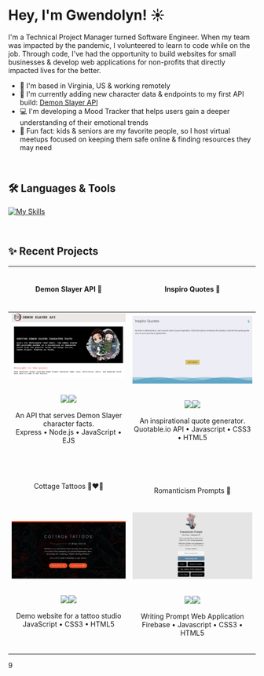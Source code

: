 # Hey, I'm Gwendolyn! ☀️

I'm a Technical Project Manager turned Software Engineer.  When my team was impacted by the pandemic, I volunteered to learn to code while on the job.  Through code, I've had the opportunity to build websites for small businesses & develop web applications for non-profits that directly impacted lives for the better.   

- 📍 I'm based in Virginia, US & working remotely
- 👺 I'm currently adding new character data & endpoints to my first API build: [Demon Slayer API](https://demon-slayer.cyclic.app/)
- 💻 I'm developing a Mood Tracker that helps users gain a deeper understanding of their emotional trends
- 🌻 Fun fact: kids & seniors are my favorite people, so I host virtual meetups focused on keeping them safe online & finding resources they may need 

<br>

## 🛠️ Languages & Tools

[![My Skills](https://skillicons.dev/icons?i=js,express,mongodb,nodejs,react,ts,firebase,wordpress,bootstrap,css,html,appwrite,figma,netlify,postman)](https://skillicons.dev)

<br>

## ✨ Recent Projects

| <br><br> Demon Slayer API 👺 <br><br><br> | <br><br> Inspiro Quotes 💬 <br><br><br> |
| ---------- | ---------- |
|![First Image](https://github.com/gwendolyn954/demon-slayer-api/blob/main/public/assets/ds-updated.png)<br><br> <p align="center"><a href="https://github.com/gwendolyn954/demon-slayer-api" target="_blank"><img src="https://img.shields.io/badge/Repo-orange?style=for-the-badge&logo=github"/><a href="https://demon-slayer.cyclic.app/" target="_blank"><img src="https://img.shields.io/badge/-website-green?style=for-the-badge&color=5ce1e6"/></a></p> <p align="center">An API that serves Demon Slayer character facts.<br> Express • Node.js • JavaScript • EJS</p><br>|![Second Image](https://github.com/gwendolyn954/inspiro-quotes/blob/main/images/inspiro-home.png)<br><br> <p align="center"><a href="https://github.com/gwendolyn954/inspiro-quotes" target="_blank"><img src="https://img.shields.io/badge/Repo-orange?style=for-the-badge&logo=github"/><a href="https://inspiroquotes.netlify.app/" target="_blank"><img src="https://img.shields.io/badge/-website-green?style=for-the-badge&color=5ce1e6"/></a></p><p align="center">An inspirational quote generator.<br> Quotable.io API • Javascript • CSS3 • HTML5</p><br> |
| <p align='center'>Cottage Tattoos 💉❤️‍🔥 </p> |<br><br><p align='center'> Romanticism Prompts 🩵</p><br> |
|![First Image](https://github.com/gwendolyn954/cottage-tattoos/blob/main/assets/images/home-pg.png)<br><br> <p align="center"><a href="https://github.com/gwendolyn954/cottage-tattoos" target="_blank"><img src="https://img.shields.io/badge/Repo-orange?style=for-the-badge&logo=github"/><a href="https://cottage-tattoos.netlify.app/" target="_blank"><img src="https://img.shields.io/badge/-website-green?style=for-the-badge&color=5ce1e6"/></a></p> <p align="center">Demo website for a tattoo studio<br>JavaScript • CSS3 • HTML5 </p><br>|![Second Image](https://github.com/gwendolyn954/writing-prompts/blob/main/assets/img/writing-prompts-main.png)<br><br> <p align="center"><a href="https://github.com/gwendolyn954/writing-prompts" target="_blank"><img src="https://img.shields.io/badge/Repo-orange?style=for-the-badge&logo=github"/><a href="https://romanticism-prompts.netlify.app/" target="_blank"><img src="https://img.shields.io/badge/-website-green?style=for-the-badge&color=5ce1e6"/></a></p><p align="center">Writing Prompt Web Application<br>Firebase • Javascript • CSS3 • HTML5</p><br> |





<!-- Proudly created with GPRM ( https://gprm.itsvg.in ) -->
9
